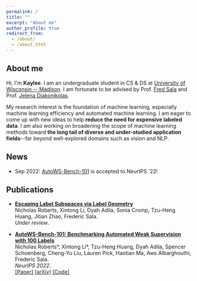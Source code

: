 ```yaml
---
permalink: /
title: ""
excerpt: "About me"
author_profile: true
redirect_from: 
  - /about/
  - /about.html
---
```



## About me
Hi, I'm __Kaylee__.
I am an undergraduate student in CS & DS at [University of Wisconsin -- Madison](https://www.cs.wisc.edu). I am fortunate to be advised by Prof. [Fred Sala](https://pages.cs.wisc.edu/~fredsala/) and Prof. [Jelena Diakonikolas](https://www.jelena-diakonikolas.com/).

My research interest is the foundation of machine learning, especially machine learning efficiency and automated machine learning. I am eager to come up with new ideas to help **reduce the need for expensive labeled data**. I am also working on broadening the scope of machine learning methods toward **the long tail of diverse and under-studied application fields**--far beyond well-explored domains such as vision and NLP. 

## News
- Sep 2022: [AutoWS-Bench-101](https://arxiv.org/abs/2208.14362) is accepted to NeurIPS '22!

## Publications
<ul>
  <li>
    <p>
      <a href="#"><b>Escaping Label Subspaces via Label Geometry</b></a>
      <br>
      Nicholas Roberts, Xintong Li, Dyah Adila, Sonia Cromp, Tzu-Heng Huang, Jitian Zhao, Frederic Sala. <br>
      <i>Under review</i>. <br>
    </p>
  </li>
</ul>

<ul>
  <li>
    <p>
      <a href="https://arxiv.org/abs/2208.14362"><b>AutoWS-Bench-101: Benchmarking Automated Weak Supervision with 100
          Labels</b></a> <br>
      Nicholas Roberts*, Xintong Li*, Tzu-Heng Huang, Dyah Adila, Spencer Schoenberg, Cheng-Yu Liu, Lauren Pick, Haotian
      Ma, Aws Albarghouthi, Frederic Sala. <br>
      <i>NeurIPS 2022</i>. <br>
      <a href="https://openreview.net/pdf?id=nQZHEunntbJ">[Paper]</a>
      <a href="https://arxiv.org/abs/2208.14362">[arXiv]</a>
      <a href="https://github.com/Sala-Group/AutoWS-Bench-101">[Code]</a>
    </p>
  </li>
</ul>
